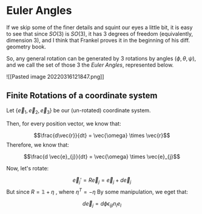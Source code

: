 # Euler Angles

If we skip some of the finer details and squint our eyes a little bit, it is easy to see that since $SO(3)$ is $SO(3)$, it has 3 degrees of freedom (equivalently, dimension 3), and I think that Frankel proves it in the beginning of his diff. geometry book.

So, any general rotation can be generated by 3 rotations by angles $(\phi, \theta, \psi)$, and we call the set of those 3 the _Euler Angles_, represented below. 

![[Pasted image 20220316121847.png]]


## Finite Rotations of a coordinate system

Let $\{ \vec{e}_1,\vec{e}_2,\vec{e}_3\}$  be our (un-rotated) coordinate system.

Then, for every position vector, we know that:

$$\frac{d\vec{r}}{dt} = \vec{\omega} \times \vec{r}$$
Therefore, we know that:

$$\frac{d \vec{e}_{j}}{dt} = \vec{\omega} \times \vec{e}_{j}$$

Now, let's rotate:

$$\vec{e}_{j}' = R \vec{e}_{j}= \vec{e}_{j} + d\vec{e}_{j} $$ But since $R = \mathbb{1} + \eta$ , where $\eta^{T} =-\eta$ 
By some manipulation, we eget that:

$$d\vec{e}_{j}= d\phi \epsilon_{ijl} n_{i} e_{l}$$
